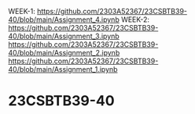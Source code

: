 WEEK-1: https://github.com/2303A52367/23CSBTB39-40/blob/main/Assignment_4.ipynb
WEEK-2: https://github.com/2303A52367/23CSBTB39-40/blob/main/Assignment_3.ipynb
https://github.com/2303A52367/23CSBTB39-40/blob/main/Assignment_2.ipynb
https://github.com/2303A52367/23CSBTB39-40/blob/main/Assignment_1.ipynb
# 23CSBTB39-40
